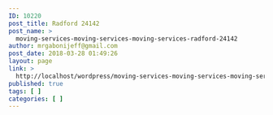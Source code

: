 ```yaml
---
ID: 10220
post_title: Radford 24142
post_name: >
  moving-services-moving-services-moving-services-radford-24142
author: mrgabonijeff@gmail.com
post_date: 2018-03-28 01:49:26
layout: page
link: >
  http://localhost/wordpress/moving-services-moving-services-moving-services-radford-24142/
published: true
tags: [ ]
categories: [ ]
---
```

